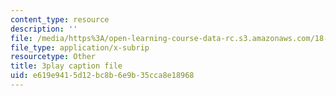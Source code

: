 ```yaml
---
content_type: resource
description: ''
file: /media/https%3A/open-learning-course-data-rc.s3.amazonaws.com/18-065-matrix-methods-in-data-analysis-signal-processing-and-machine-learning-spring-2018/e619e9415d12bc8b6e9b35cca8e18968_AdTvkFsqcDc.srt
file_type: application/x-subrip
resourcetype: Other
title: 3play caption file
uid: e619e941-5d12-bc8b-6e9b-35cca8e18968
---
```

